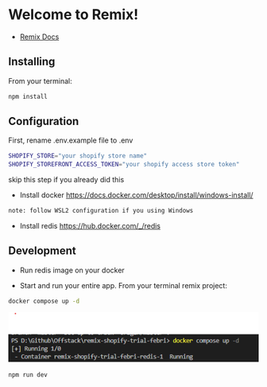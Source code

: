 # Welcome to Remix!

- [Remix Docs](https://remix.run/docs)

## Installing

From your terminal:
```sh
npm install
```


## Configuration

First, rename .env.example file to .env
```sh
SHOPIFY_STORE="your shopify store name"
SHOPIFY_STOREFRONT_ACCESS_TOKEN="your shopify access store token"
```

skip this step if you already did this

- Install docker https://docs.docker.com/desktop/install/windows-install/ 
```sh
note: follow WSL2 configuration if you using Windows
```

- Install redis https://hub.docker.com/_/redis


## Development   

- Run redis image on your docker

- Start and run your entire app.
From your terminal remix project:
```sh
docker compose up -d
```
![docker-compose](docker-compose.png)

```sh
npm run dev
```
